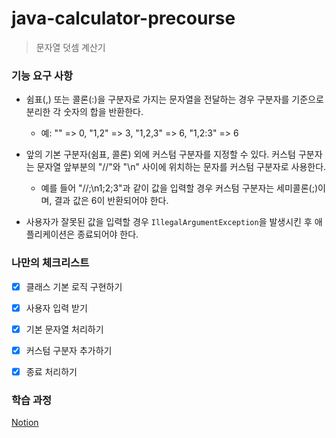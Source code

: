 # java-calculator-precourse

> 문자열 덧셈 계산기 



### 기능 요구 사항 

- 쉼표(,) 또는 콜론(:)을 구분자로 가지는 문자열을 전달하는 경우 구분자를 기준으로 분리한 각 숫자의 합을 반환한다.
    - 예: "" => 0, "1,2" => 3, "1,2,3" => 6, "1,2:3" => 6

- 앞의 기본 구분자(쉼표, 콜론) 외에 커스텀 구분자를 지정할 수 있다. 커스텀 구분자는 문자열 앞부분의 "//"와 "\n" 사이에 위치하는 문자를 커스텀 구분자로 사용한다.
    - 예를 들어 "//;\n1;2;3"과 같이 값을 입력할 경우 커스텀 구분자는 세미콜론(;)이며, 결과 값은 6이 반환되어야 한다.

- 사용자가 잘못된 값을 입력할 경우 `IllegalArgumentException`을 발생시킨 후 애플리케이션은 종료되어야 한다.

### 나만의 체크리스트

- [x] 클래스 기본 로직 구현하기
- [x] 사용자 입력 받기
- [x] 기본 문자열 처리하기
- [x] 커스텀 구분자 추가하기
- [x] 종료 처리하기


### 학습 과정 
[Notion](https://daffy-dichondra-513.notion.site/week-1-6ae3893a940a4bef9c94c85723097663?pvs=4)
